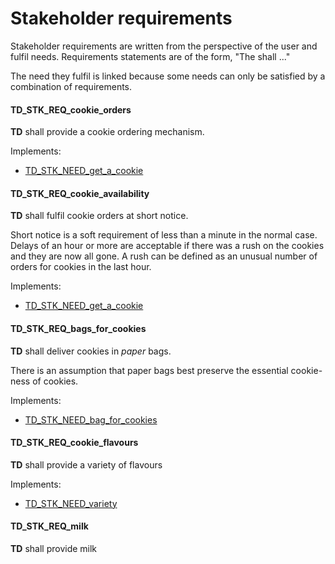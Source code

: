 # Stakeholder requirements

Stakeholder requirements are written from
the perspective of the user and fulfil needs.
Requirements statements are of the form, "The <entity> shall ..."

The need they fulfil is linked because some needs can only be satisfied by a
combination of requirements.

#### TD_STK_REQ_cookie_orders

**TD** shall provide a cookie ordering mechanism.

Implements:

- [TD_STK_NEED_get_a_cookie](#TD_stk_need_get_a_cookie)

#### TD_STK_REQ_cookie_availability

**TD** shall fulfil cookie orders at short notice.

Short notice is a soft requirement of less than a minute in the normal case.
Delays of an hour or more are acceptable if
there was a rush on the cookies and they are now all gone.
A rush can be defined as an unusual number of orders
for cookies in the last hour.

Implements:

- [TD_STK_NEED_get_a_cookie](#TD_stk_need_get_a_cookie)

#### TD_STK_REQ_bags_for_cookies

**TD** shall deliver cookies in _paper_ bags.

There is an assumption that paper bags best preserve
the essential cookie-ness of cookies.

Implements:

- [TD_STK_NEED_bag_for_cookies](#TD_stk_need_bag_for_cookies)

#### TD_STK_REQ_cookie_flavours

**TD** shall provide a variety of flavours

Implements:

- [TD_STK_NEED_variety](#TD_stk_need_variety)

#### TD_STK_REQ_milk

**TD** shall provide milk
